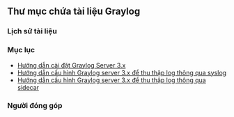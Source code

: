 ## Thư mục chứa tài liệu Graylog 

### Lịch sử tài liệu

### Mục lục

- [Hướng dẫn cài đặt Graylog Server  3.x](./docs/02.2.cai_dat_graylog_3.x.md)
- [Hướng dẫn cấu hình Graylog server 3.x để thu thập log thông qua syslog](./docs/03.1.cau_hinh_graylog_thu_thap_log_bang_syslog.md)
- [Hướng dẫn cấu hình Graylog server 3.x để thu thập log thông qua sidecar](./docs/03.2.cau_hinh_graylog_thu_thap_log_bang_sidecar.md)

### Người đóng góp

